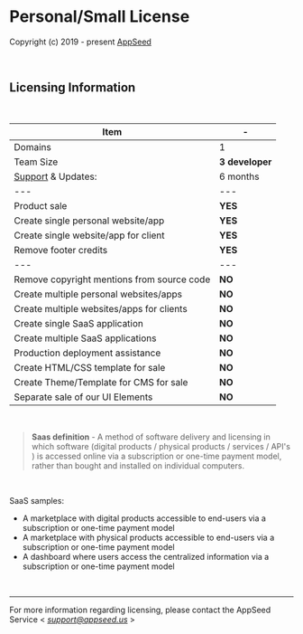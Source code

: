 # Personal/Small License

Copyright (c) 2019 - present [AppSeed](http://appseed.us/)

<br />

## Licensing Information

<br />

| Item | - |
| ---------------------------------- | --- |
| Domains | 1 |
| Team Size | **3 developer** |
| [Support](https://appseed.us/support/) & Updates: | 6 months |
| --- | --- |
| Product sale | **YES** |
| Create single personal website/app | **YES** |
| Create single website/app for client | **YES** |
| Remove footer credits | **YES** |
| --- | --- |
| Remove copyright mentions from source code | **NO** |
| Create multiple personal websites/apps | **NO** |
| Create multiple websites/apps for clients | **NO** |
| Create single SaaS application | **NO** |
| Create multiple SaaS applications | **NO** |
| Production deployment assistance | **NO** |
| Create HTML/CSS template for sale | **NO** |
| Create Theme/Template for CMS for sale | **NO** |
| Separate sale of our UI Elements | **NO** |

<br />

> **Saas definition** - A method of software delivery and licensing in which software (digital products / physical products / services / API's ) is accessed online via a subscription or one-time payment model, rather than bought and installed on individual computers.

<br />

SaaS samples:

- A marketplace with digital products accessible to end-users via a subscription or one-time payment model
- A marketplace with physical products accessible to end-users via a subscription or one-time payment model
- A dashboard where users access the centralized information via a subscription or one-time payment model   

<br />

---
For more information regarding licensing, please contact the AppSeed Service < *support@appseed.us* >
